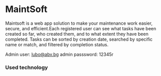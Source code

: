 # MaintSoft

Maintsoft is a web app solution to make your maintenance work easier, secure, and efficient.Each registered user can see what tasks have been created so far, who created them, and to what extent they have been completed. Tasks can be sorted by creation date, searched by specific name or match, and filtered by completion status.

Admin user: lubo@abv.bg
admin passsword: 12345r

<h3>Used technology</h3>

